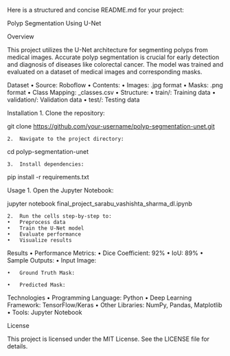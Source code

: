 Here is a structured and concise README.md for your project:

Polyp Segmentation Using U-Net

Overview

This project utilizes the U-Net architecture for segmenting polyps from medical images. Accurate polyp segmentation is crucial for early detection and diagnosis of diseases like colorectal cancer. The model was trained and evaluated on a dataset of medical images and corresponding masks.

Dataset
	•	Source: Roboflow
	•	Contents:
	•	Images: .jpg format
	•	Masks: .png format
	•	Class Mapping: _classes.csv
	•	Structure:
	•	train/: Training data
	•	validation/: Validation data
	•	test/: Testing data

Installation
	1.	Clone the repository:

git clone https://github.com/your-username/polyp-segmentation-unet.git


	2.	Navigate to the project directory:

cd polyp-segmentation-unet


	3.	Install dependencies:

pip install -r requirements.txt

Usage
	1.	Open the Jupyter Notebook:

jupyter notebook final_project_sarabu_vashishta_sharma_dl.ipynb


	2.	Run the cells step-by-step to:
	•	Preprocess data
	•	Train the U-Net model
	•	Evaluate performance
	•	Visualize results

Results
	•	Performance Metrics:
	•	Dice Coefficient: 92%
	•	IoU: 89%
	•	Sample Outputs:
	•	Input Image:

	•	Ground Truth Mask:

	•	Predicted Mask:

Technologies
	•	Programming Language: Python
	•	Deep Learning Framework: TensorFlow/Keras
	•	Other Libraries: NumPy, Pandas, Matplotlib
	•	Tools: Jupyter Notebook

License

This project is licensed under the MIT License. See the LICENSE file for details.

